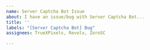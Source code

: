 ```yaml
---
name: Server Captcha Bot Issue
about: I have an issue/bug with Server Captcha Bot...
title: ''
labels: "[Server Captcha Bot] Bug"
assignees: TrueXPixels, Revolx, ZoroSC

---
```



